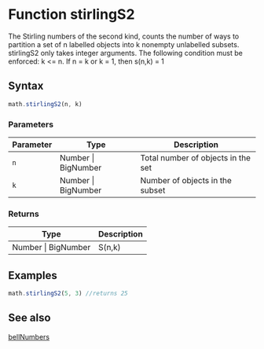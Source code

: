 <!-- Note: This file is automatically generated from source code comments. Changes made in this file will be overridden. -->
# Function stirlingS2
The Stirling numbers of the second kind, counts the number of ways to partition
a set of n labelled objects into k nonempty unlabelled subsets.
stirlingS2 only takes integer arguments.
The following condition must be enforced: k <= n.
 If n = k or k = 1, then s(n,k) = 1
## Syntax
```js
math.stirlingS2(n, k)
```
### Parameters
Parameter | Type | Description
--------- | ---- | -----------
`n` | Number &#124; BigNumber | Total number of objects in the set
`k` | Number &#124; BigNumber | Number of objects in the subset
### Returns
Type | Description
---- | -----------
Number &#124; BigNumber | S(n,k)
## Examples
```js
math.stirlingS2(5, 3) //returns 25
```
## See also
[bellNumbers](bellNumbers.md)
